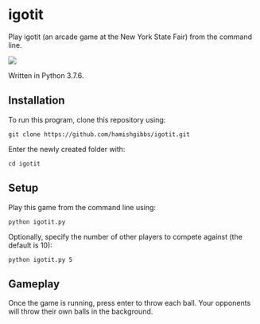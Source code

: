 # igotit
Play igotit (an arcade game at the New York State Fair) from the command line.

![](https://upload.wikimedia.org/wikipedia/en/0/0d/I_Got_It_Game.jpg?20080622170529)

Written in Python 3.7.6.

## Installation

To run this program, clone this repository using:

``` {shell}
git clone https://github.com/hamishgibbs/igotit.git
```

Enter the newly created folder with:

``` {shell}
cd igotit
```

## Setup

Play this game from the command line using:

``` {shell}
python igotit.py
```

Optionally, specify the number of other players to compete against (the default is 10):

``` {shell}
python igotit.py 5
```

## Gameplay

Once the game is running, press enter to throw each ball. Your opponents will throw their own balls in the background.

